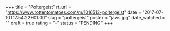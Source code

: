 +++
title = "Poltergeist"
rt_url = "https://www.rottentomatoes.com/m/1016513-poltergeist"
date = "2017-07-10T17:54:22+01:00"
slug = "poltergeist"
poster = "jaws.jpg"
date_watched = ""
draft = true
rating = "-"
status = "PENDING"
+++